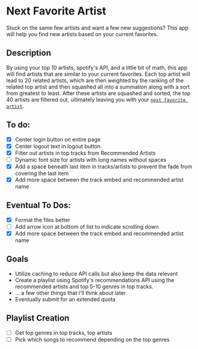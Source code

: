 # Next Favorite Artist

Stuck on the same few artists and want a few new suggestions? This app will help you find new artists based on your current favorites.

## Description

By using your top 10 artists, spotify's API, and a little bit of math, this app will find artists that are similar to your current favorites. Each top artist will lead to 20 related artists, which are then weighted by the ranking of the related top artist and then squashed all into a summation along with a sort from greatest to least. After these artists are squashed and sorted, the top 40 artists are filtered out, ultimately leaving you with your [`next favorite artist`](https://www.nextfavartist.dev).

## To do:

- [x] Center login button on entire page
- [x] Center logout text in logout button
- [x] Filter out artists in top tracks from Recommended Artists
- [ ] Dynamic font size for artists with long names without spaces
- [x] Add a space beneath last item in tracks/artists to prevent the fade from covering the last item
- [x] Add more space between the track embed and recommended artist name

## Eventual To Dos:

- [x] Format the files better
- [ ] Add arrow icon at bottom of list to indicate scrolling down
- [x] Add more space between the track embed and recommended artist name

## Goals

- Utilize caching to reduce API calls but also keep the data relevant
- Create a playlist using Spotify's recommendations API using the recommended artists and top 5-10 genres in top tracks.
- ... a few other things that I'll think about later
- Eventually submit for an extended quota

## Playlist Creation

- [ ] Get top genres in top tracks, top artists
- [ ] Pick which songs to recommend depending on the top genres
